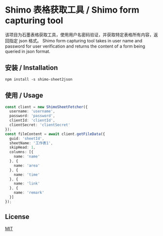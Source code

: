 # Shimo 表格获取工具 / Shimo form capturing tool

该项目为石墨表格获取工具，使用用户名密码验证，并获取特定表格所有内容，返回指定 json 格式。
Shimo form capturing tool takes in user name and password for user verification and returns the content of a form being queried in json format.

## 安装 / Installation

`npm install -s shimo-sheet2json`

## 使用 / Usage

``` typescript
const client = new ShimoSheetFetcher({
  username: 'username',
  password: 'password',
  clientId: 'clientId',
  clientSecret: 'clientSecret'
});
const fileContent = await client.getFileData({
  guid: 'sheetId',
  sheetName: '工作表1',
  skipHead: 1,
  columns: [{
    name: 'name'
  }, {
    name: 'area'
  }, {
    name: 'time'
  }, {
    name: 'link'
  }, {
    name: 'remark'
  }]
});
```
## License

[MIT](./LICENSE)

